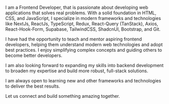 I am a Frontend Developer, that is passionate about developing web applications that solves real problems. With a solid foundation in HTML, CSS, and JavaScript, I specialize in modern frameworks and technologies like NextJs, ReactJs, TypeScript, Redux, React-Query (TanStack), Axios, React-Hook-Form, Supabase, TailwindCSS, ShadcnUI, Bootstrap, and Git.

I have had the opportunity to teach and mentor aspiring frontend developers, helping them understand modern web technologies and adopt best practices. I enjoy simplifying complex concepts and guiding others to become better developers.

I am also looking forward to expanding my skills into backend development to broaden my expertise and build more robust, full-stack solutions. 

I am always open to learning new and other frameworks and technologies to deliver the best results. 

Let us connect and build something amazing together.
